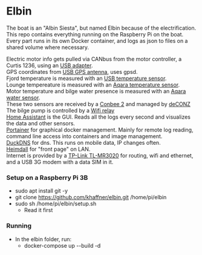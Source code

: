 # Elbin
The boat is an "Albin Siesta", but named Elbin because of the electrification.
This repo contains everything running on the Raspberry Pi on the boat. \
Every part runs in its own Docker container, and logs as json to files on a shared volume where necessary.

Electric motor info gets pulled via CANbus from the motor controller, a Curtis 1236, using an [USB adapter](https://www.ebay.com/itm/USB-To-CAN-Debugger-USB-CAN-USB2CAN-Converter-Adapter-CAN-Bus-Analyzer/283981754476). \
GPS coordinates from [USB GPS antenna](https://www.digitalimpuls.no/diverse/134873s/globalsat-vanntett-gps-mottaker-usb-tilkobling-magnetfeste-48-kanaler), uses gpsd. \
Fjord temperature is measured with an [USB temperature sensor](https://usbtemp.com/). \
Lounge tempereature is measured with an [Aqara temperature sensor](https://www.aqara.com/us/temperature_humidity_sensor.html).\
Motor temperature and bilge water presence is measured with an [Aqara water sensor](https://www.aqara.com/us/water_leak_sensor.html). \
These two sensors are received by a [Conbee 2](https://phoscon.de/en/conbee2) and managed by [deCONZ](https://hub.docker.com/r/marthoc/deconz)\
The bilge pump is controlled by a [Wifi relay](https://www.ebay.com/itm/Sonoff-WiFi-Wireless-witch-Home-Relay-Board-Delay-Module-APP-Smart-Home-Good/283836633645?ssPageName=STRK%3AMEBIDX%3AIT&var=585269344101&_trksid=p2057872.m2749.l2649) \
[Home Assistant](https://www.home-assistant.io/) is the GUI. Reads all the logs every second and visualizes the data and other sensors. \
[Portainer](https://www.portainer.io/) for graphical docker management. Mainly for remote log reading, command line access into containers and image management. \
[DuckDNS](http://www.duckdns.org/) for dns. This runs on mobile data, IP changes often. \
[Heimdall](https://heimdall.site/) for "front page" on LAN. \
Internet is provided by a [TP-Link TL-MR3020](https://www.prisjakt.no/product.php?e=1034742) for routing, wifi and ethernet, and a USB 3G modem with a data SIM in it.


### Setup on a Raspberry Pi 3B
- sudo apt install git -y
- git clone https://github.com/khaffner/elbin.git /home/pi/elbin
- sudo sh /home/pi/elbin/setup.sh
  - Read it first

### Running
- In the elbin folder, run:
  - docker-compose up --build -d